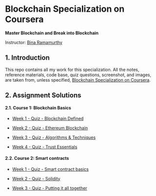 # Blockchain Specialization on Coursera 

**Master Blockchain and Break into Blockchain**

Instructor: [Bina Ramamurthy](https://www.coursera.org/instructor/~5767003)

## 1. Introduction

This repo contains all my work for this specialization. All the notes, reference materials, code base, quiz questions, screenshot, and images, are taken from, unless specified, [Blockchain Specialization on Coursera](https://www.coursera.org/specializations/blockchain#about).

## 2. Assignment Solutions

#### 2.1. Course 1: Blockchain Basics 
- [Week 1 - Quiz - Blockchain Defined](https://github.com/linhnt31/Blockchain_Specialization_Coursera/tree/master/Coursera_1_Blockchain_basics/Week_1/Assignments)

- [Week 2 - Quiz - Ethereum Blockchain](https://github.com/linhnt31/Blockchain_Specialization_Coursera/tree/master/Coursera_1_Blockchain_basics/Week_2/Assignments)

- [Week 3 - Quiz - Algorithms & Techniques](https://github.com/linhnt31/Blockchain_Specialization_Coursera/tree/master/Coursera_1_Blockchain_basics/Week_3/Assignments)

- [Week 4 - Quiz - Trust Essentials](https://github.com/linhnt31/Blockchain_Specialization_Coursera/tree/master/Coursera_1_Blockchain_basics/Week_4/Assignments)

#### 2.2. Course 2: Smart contracts

- [Week 1 - Quiz - Smart contract basics](https://github.com/linhnt31/Blockchain_Specialization_Coursera/tree/master/Coursera_2_Smart_contracts/Week_1/Assignments)

- [Week 2 - Quiz - Solidity](https://github.com/linhnt31/Blockchain_Specialization_Coursera/tree/master/Coursera_2_Smart_contracts/Week_2/Assignments)

- [Week 3 - Quiz - Putting it all together]()
